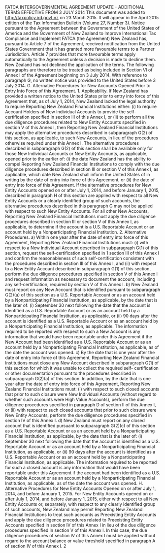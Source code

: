 FATCA INTERGOVERNMENTAL AGREEMENT UPDATE - ADDITIONAL TERMS EFFECTIVE FROM 3 JULY 2014 This document was added to http://taxpolicy.ird.govt.nz on 23 March 2015. It will appear in the April 2015 edition of the Tax Information Bulletin (Volume 27, Number 3). Notice pursuant to the Agreement between the Government of the United States of America and the Government of New Zealand to Improve International Tax Compliance and Implement FATCA (the Agreement) New Zealand has, pursuant to Article 7 of the Agreement, received notification from the United States Government that it has granted more favourable terms to a Partner Jurisdiction. Article 7 provides that more favourable terms apply automatically to the Agreement unless a decision is made to decline them. New Zealand has not declined the application of the terms. The following paragraphs are therefore to be treated as being included in Section VI of Annex I of the Agreement beginning on 3 July 2014. With reference to paragraph G, no written notice was provided to the United States before 3 July 2014. G. Alternative Procedures for New Accounts Opened Prior to Entry Into Force of this Agreement. 1. Applicability. If New Zealand has provided a written notice to the United States prior to entry into force of this Agreement that, as of July 1, 2014, New Zealand lacked the legal authority to require Reporting New Zealand Financial Institutions either: (i) to require Account Holders of New Individual Accounts to provide the self-certification specified in section III of this Annex I, or (ii) to perform all the due diligence procedures related to New Entity Accounts specified in section V of this Annex I, then Reporting New Zealand Financial Institutions may apply the alternative procedures described in subparagraph G(2) of this section, as applicable, to such New Accounts, in lieu of the procedures otherwise required under this Annex I. The alternative procedures described in subparagraph G(2) of this section shall be available only for those New Individual Accounts or New Entity Accounts, as applicable, opened prior to the earlier of: (i) the date New Zealand has the ability to compel Reporting New Zealand Financial Institutions to comply with the due diligence procedures described in section III or section V of this Annex I, as applicable, which date New Zealand shall inform the United States of in writing by the date of entry into force of this Agreement, or (ii) the date of entry into force of this Agreement. If the alternative procedures for New Entity Accounts opened on or after July 1, 2014, and before January 1, 2015, described in paragraph H of this section are applied with respect to all New Entity Accounts or a clearly identified group of such accounts, the alternative procedures described in this paragraph G may not be applied with respect to such New Entity Accounts. For all other New Accounts, Reporting New Zealand Financial Institutions must apply the due diligence procedures described in section III or section V of this Annex I, as applicable, to determine if the account is a U.S. Reportable Account or an account held by a Nonparticipating Financial Institution. 2. Alternative Procedures. a) Within one year after the date of entry into force of this Agreement, Reporting New Zealand Financial Institutions must: (i) with respect to a New Individual Account described in subparagraph G(1) of this section, request the self-certification specified in 1 section III of this Annex I and confirm the reasonableness of such self-certification consistent with the procedures described in section III of this Annex I, and (ii) with respect to a New Entity Account described in subparagraph G(1) of this section, perform the due diligence procedures specified in section V of this Annex I and request information as necessary to document the account, including any self-certification, required by section V of this Annex I. b) New Zealand must report on any New Account that is identified pursuant to subparagraph G(2)(a) of this section as a U.S. Reportable Account or as an account held by a Nonparticipating Financial Institution, as applicable, by the date that is the later of: (i) September 30 next following the date that the account is identified as a U.S. Reportable Account or as an account held by a Nonparticipating Financial Institution, as applicable, or (ii) 90 days after the account is identified as a U.S. Reportable Account or as an account held by a Nonparticipating Financial Institution, as applicable. The information required to be reported with respect to such a New Account is any information that would have been reportable under this Agreement if the New Account had been identified as a U.S. Reportable Account or as an account held by a Nonparticipating Financial Institution, as applicable, as of the date the account was opened. c) By the date that is one year after the date of entry into force of this Agreement, Reporting New Zealand Financial Institutions must close any New Account described in subparagraph G(1) of this section for which it was unable to collect the required self- certification or other documentation pursuant to the procedures described in subparagraph G(2)(a) of this section. In addition, by the date that is one year after the date of entry into force of this Agreement, Reporting New Zealand Financial Institutions must: (i) with respect to such closed accounts that prior to such closure were New Individual Accounts (without regard to whether such accounts were High Value Accounts), perform the due diligence procedures specified in paragraph D of section II of this Annex I, or (ii) with respect to such closed accounts that prior to such closure were New Entity Accounts, perform the due diligence procedures specified in section IV of this Annex I. d) New Zealand must report on any closed account that is identified pursuant to subparagraph G(2)(c) of this section as a U.S. Reportable Account or as an account held by a Nonparticipating Financial Institution, as applicable, by the date that is the later of: (i) September 30 next following the date that the account is identified as a U.S. Reportable Account or as an account held by a Nonparticipating Financial Institution, as applicable, or (ii) 90 days after the account is identified as a U.S. Reportable Account or as an account held by a Nonparticipating Financial Institution, as applicable. The information required to be reported for such a closed account is any information that would have been reportable under this Agreement if the account had been identified as a U.S. Reportable Account or as an account held by a Nonparticipating Financial Institution, as applicable, as of the date the account was opened. H. Alternative Procedures for New Entity Accounts Opened on or after July 1, 2014, and before January 1, 2015. For New Entity Accounts opened on or after July 1, 2014, and before January 1, 2015, either with respect to all New Entity Accounts or, separately, with respect to any clearly identified group of such accounts, New Zealand may permit Reporting New Zealand Financial Institutions to treat such accounts as Preexisting Entity Accounts and apply the due diligence procedures related to Preexisting Entity Accounts specified in section IV of this Annex I in lieu of the due diligence procedures specified in section V of this Annex I. In this case, the due diligence procedures of section IV of this Annex I must be applied without regard to the account balance or value threshold specified in paragraph A of section IV of this Annex I. 2